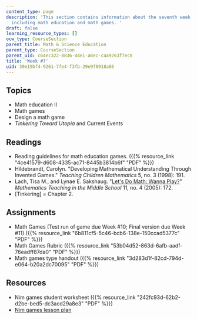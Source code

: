 ```yaml
---
content_type: page
description: 'This section contains information about the seventh week of the course,
  including math education and math games. '
draft: false
learning_resource_types: []
ocw_type: CourseSection
parent_title: Math & Science Education
parent_type: CourseSection
parent_uid: c64ec322-8836-44e1-a6ec-caa9263f7ec8
title: 'Week #7'
uid: 39e19bf4-9261-7fe4-f3fb-29e9f0918a86
---
```

## Topics

- Math education II
- Math games
- Design a math game
- *Tinkering Toward Utopia* and Current Events

## Readings

- Reading guidelines for math education games. ({{% resource_link "4ce41579-d608-4335-ac71-8445b3814b6f" "PDF" %}})
- Hildebrandt, Carolyn. "Developing Mathematical Understanding Through Invented Games." *Teaching Children Mathematics* 5, no. 3 (1998): 191.
- Lach, Tisa M., and Lynae E. Sakshaug. "[Let's Do Math: Wanna Play?](http://www.nctm.org/publications/article.aspx?id=20459)" *Mathematics Teaching in the Middle School* 11, no. 4 (2005): 172.
- \[Tinkering\] = Chapter 2.

## Assignments

- Math Games (Test run of game due Week #10; Final version due Week #11) ({{% resource_link "6b811cf5-5c46-bcb6-138e-150ccad5377c" "PDF" %}})
- Math Games Rubric ({{% resource_link "53b04d52-863d-6afb-aadf-76eadff87da0" "PDF" %}})
- Math games type handout ({{% resource_link "3d283d1f-82cd-794d-e064-b20a2dc70095" "PDF" %}})

## Resources

- Nim games student worksheet ({{% resource_link "242fc93d-62b2-d2be-bed5-dc3acd29a8e3" "PDF" %}})
- [Nim games lesson plan](http://illuminations.nctm.org/LessonDetail.aspx?ID=L695)